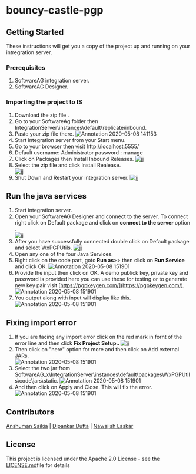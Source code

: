 # bouncy-castle-pgp

## Getting Started
These instructions will get you a copy of the project up and running on your intregration server.
### Prerequisites
1. SoftwareAG integration server.
2. SoftwareAG Designer.
### Importing the project to IS
1. Download the zip file .
2. Go to your SoftwareAg folder then IntegrationServer\instances\default\replicate\inbound.
3. Paste your zip file there.
![Annotation 2020-05-08 141153](https://user-images.githubusercontent.com/60179170/81388167-82161180-9135-11ea-8e06-27c4f659ee8a.png)
4. Start integration server from your Start menu.
5. Go to your browser then visit http://localhost:5555/
6. Default username: Administrator
           password : manage
7. Click on Packages then Install Inbound Releases.
![jj](https://user-images.githubusercontent.com/60179170/81390581-55fc8f80-9139-11ea-9990-5665249e2cdc.png)
8. Select the zip file and click Install Realease.<br />
![jj](https://user-images.githubusercontent.com/60179170/81391931-8ba27800-913b-11ea-9d26-e158c065bcd2.png)
9.  Shut Down and Restart your integration server.
![jj](https://user-images.githubusercontent.com/60179170/81392418-4468b700-913c-11ea-8ba8-9d21e8028140.png)
## Run the java services
1. Start integration server.
2. Open your SoftwareAG Designer and connect to the server. To connect right click on Default package and click on <b> connect to the server </b> option .<br/>
![jj](https://user-images.githubusercontent.com/60179170/81392609-898ce900-913c-11ea-82fa-126452b990b8.png)
3. After you have successfully connected double click on Default package and select WxPGPUtils.
![jj](https://user-images.githubusercontent.com/60179170/81392929-0ddf6c00-913d-11ea-9d7d-25a8f8809d27.png)
4. Open any one of the four Java Services.
5. Right click on the code part, goto<b> Run as</b>>> then click on <b>Run Service</b> and click OK.
![Annotation 2020-05-08 151901](https://user-images.githubusercontent.com/60179170/81395848-f9ea3900-9141-11ea-9546-bf8a91a3caa4.png)
6. Provide the input then click on OK. A demo publick key, private key and password is provided here you can use these for testing or to generate new key pair visit [https://pgpkeygen.com/](https://pgpkeygen.com/).
![Annotation 2020-05-08 151901](https://user-images.githubusercontent.com/60179170/81396151-7c72f880-9142-11ea-913f-c49f2397f57a.png)
7. You output along with input will display like this.
![Annotation 2020-05-08 151901](https://user-images.githubusercontent.com/60179170/81396267-b512d200-9142-11ea-8a0b-ba5c572376ad.png)
## Fixing import error
1. If you are facing any import error click on the red mark in fornt of the error line and then click <b> Fix Project Setup.. </b>
![jj](https://user-images.githubusercontent.com/60179170/81393821-97dc0480-913e-11ea-9086-a546d5bea370.png)
2. Then click on "here" option for more and then click on Add external JARs.<br />
![Annotation 2020-05-08 151901](https://user-images.githubusercontent.com/60179170/81395095-aa573d80-9140-11ea-9d38-b91ab29172d9.png)
3. Select the two jar from SoftwareAG_x\IntegrationServer\instances\default\packages\WxPGPUtils\code\jars\static. 
![Annotation 2020-05-08 151901](https://user-images.githubusercontent.com/60179170/81394879-4df41e00-9140-11ea-91b7-c035a72f8104.png)
4. And then click on Apply and Close. This will fix the error.<br />
![Annotation 2020-05-08 151901](https://user-images.githubusercontent.com/60179170/81394495-a0810a80-913f-11ea-8432-fca2bd05e724.png)

## Contributors

[Anshuman Saikia](https://github.com/anshu96788) |
[Dipankar Dutta](https://github.com/DipankarDDUT) |
[Nawajish Laskar](https://github.com/Nawajish)

## License

This project is licensed under the Apache 2.0 License - see the [LICENSE.md](https://github.com/SoftwareAG/webmethods-microservicesruntime-samples/blob/master/LICENSE)file for details





